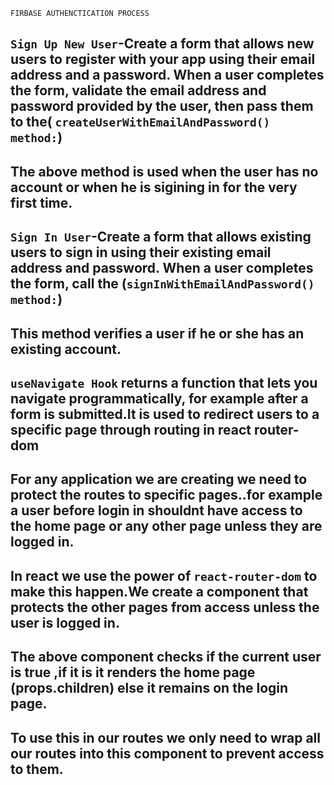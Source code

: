 `FIRBASE AUTHENCTICATION PROCESS`

## `Sign Up New User`-Create a form that allows new users to register with your app using their email address and a password. When a user completes the form, validate the email address and password provided by the user, then pass them to the( `createUserWithEmailAndPassword() method:`)

## The above method is used when the user has no account or when he is sigining in for the very first time.

## `Sign In User`-Create a form that allows existing users to sign in using their existing email address and password. When a user completes the form, call the (`signInWithEmailAndPassword() method:`)

## This method verifies a user if he or she has an existing account.

## `useNavigate Hook` returns a function that lets you navigate programmatically, for example after a form is submitted.It is used to redirect users to a specific page through routing in react router-dom

<!--
import { useNavigate } from "react-router-dom";
const Login = () => {

  const formSubmitHandler = (event) => {
    signInWithEmailAndPassword(auth, enteredEmail, enteredPassword)
      .then((userCredential) => {
        // Signed in
        const user = userCredential.user;
        console.log(user);

        navigate("/"); //navigates to the home page
        // ...
      })
      .catch((error) => {
        setError(error);
        // ..
      });
      }

}
export default login;
 -->

## For any application we are creating we need to protect the routes to specific pages..for example a user before login in shouldnt have access to the home page or any other page unless they are logged in.

## In react we use the power of `react-router-dom` to make this happen.We create a component that protects the other pages from access unless the user is logged in.

<!--

import React, { Fragment } from "react";
import { Navigate } from "react-router-dom";

const RequireAuth = (props) => {
  // protecting routes
  const currentUser = false;

  return (
    <Fragment>
      {currentUser ? props.children : <Navigate to="/login" />}
    </Fragment>
  );
};

export default RequireAuth;

 -->

## The above component checks if the current user is true ,if it is it renders the home page (props.children) else it remains on the login page.

## To use this in our routes we only need to wrap all our routes into this component to prevent access to them.

<!--
import { BrowserRouter, Route, Routes } from "react-router-dom";
import RequireAuth from "./Components/AuthRoute/RequireAuth";

const App=()=>{

return (
<BrowserRouter>
        <Routes>
          <Route path="/">
            <Route
              index
              element={
                <RequireAuth>
                  <Home />
                </RequireAuth>
              }
            />
            <Route/>
             <Routes/>
            <BrowserRouter/>
             )

            }

  export default App;

 -->

